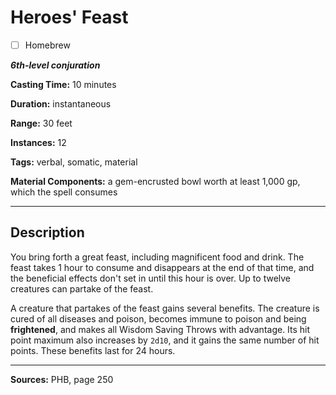 # Heroes' Feast

- [ ] Homebrew

***6th-level conjuration***

**Casting Time:** 10 minutes

**Duration:** instantaneous

**Range:** 30 feet

**Instances:** 12

**Tags:** verbal, somatic, material

**Material Components:** a gem-encrusted bowl worth at least 1,000 gp, which the spell consumes

---

## Description
You bring forth a great feast, including magnificent food and drink.
The feast takes 1 hour to consume and disappears at the end of that time, and the beneficial effects don't set in until this hour is over.
Up to twelve creatures can partake of the feast.

A creature that partakes of the feast gains several benefits.
The creature is cured of all diseases and poison, becomes immune to poison and being **frightened**, and makes all Wisdom Saving Throws with advantage.
Its hit point maximum also increases by `2d10`, and it gains the same number of hit points.
These benefits last for 24 hours.

---

**Sources:** PHB, page 250
